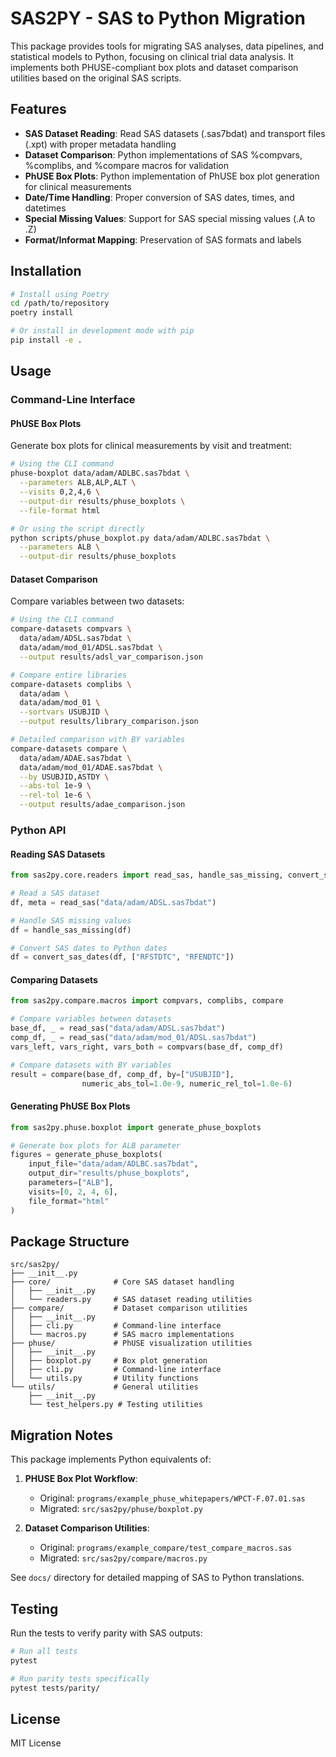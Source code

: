 # SAS2PY - SAS to Python Migration

This package provides tools for migrating SAS analyses, data pipelines, and statistical models to Python, focusing on clinical trial data analysis. It implements both PHUSE-compliant box plots and dataset comparison utilities based on the original SAS scripts.

## Features

- **SAS Dataset Reading**: Read SAS datasets (.sas7bdat) and transport files (.xpt) with proper metadata handling
- **Dataset Comparison**: Python implementations of SAS %compvars, %complibs, and %compare macros for validation
- **PhUSE Box Plots**: Python implementation of PhUSE box plot generation for clinical measurements
- **Date/Time Handling**: Proper conversion of SAS dates, times, and datetimes
- **Special Missing Values**: Support for SAS special missing values (.A to .Z)
- **Format/Informat Mapping**: Preservation of SAS formats and labels

## Installation

```bash
# Install using Poetry
cd /path/to/repository
poetry install

# Or install in development mode with pip
pip install -e .
```

## Usage

### Command-Line Interface

#### PhUSE Box Plots

Generate box plots for clinical measurements by visit and treatment:

```bash
# Using the CLI command
phuse-boxplot data/adam/ADLBC.sas7bdat \
  --parameters ALB,ALP,ALT \
  --visits 0,2,4,6 \
  --output-dir results/phuse_boxplots \
  --file-format html

# Or using the script directly
python scripts/phuse_boxplot.py data/adam/ADLBC.sas7bdat \
  --parameters ALB \
  --output-dir results/phuse_boxplots
```

#### Dataset Comparison

Compare variables between two datasets:

```bash
# Using the CLI command
compare-datasets compvars \
  data/adam/ADSL.sas7bdat \
  data/adam/mod_01/ADSL.sas7bdat \
  --output results/adsl_var_comparison.json

# Compare entire libraries
compare-datasets complibs \
  data/adam \
  data/adam/mod_01 \
  --sortvars USUBJID \
  --output results/library_comparison.json

# Detailed comparison with BY variables
compare-datasets compare \
  data/adam/ADAE.sas7bdat \
  data/adam/mod_01/ADAE.sas7bdat \
  --by USUBJID,ASTDY \
  --abs-tol 1e-9 \
  --rel-tol 1e-6 \
  --output results/adae_comparison.json
```

### Python API

#### Reading SAS Datasets

```python
from sas2py.core.readers import read_sas, handle_sas_missing, convert_sas_dates

# Read a SAS dataset
df, meta = read_sas("data/adam/ADSL.sas7bdat")

# Handle SAS missing values
df = handle_sas_missing(df)

# Convert SAS dates to Python dates
df = convert_sas_dates(df, ["RFSTDTC", "RFENDTC"])
```

#### Comparing Datasets

```python
from sas2py.compare.macros import compvars, complibs, compare

# Compare variables between datasets
base_df, _ = read_sas("data/adam/ADSL.sas7bdat")
comp_df, _ = read_sas("data/adam/mod_01/ADSL.sas7bdat")
vars_left, vars_right, vars_both = compvars(base_df, comp_df)

# Compare datasets with BY variables
result = compare(base_df, comp_df, by=["USUBJID"], 
                numeric_abs_tol=1.0e-9, numeric_rel_tol=1.0e-6)
```

#### Generating PhUSE Box Plots

```python
from sas2py.phuse.boxplot import generate_phuse_boxplots

# Generate box plots for ALB parameter
figures = generate_phuse_boxplots(
    input_file="data/adam/ADLBC.sas7bdat",
    output_dir="results/phuse_boxplots",
    parameters=["ALB"],
    visits=[0, 2, 4, 6],
    file_format="html"
)
```

## Package Structure

```
src/sas2py/
├── __init__.py
├── core/              # Core SAS dataset handling
│   ├── __init__.py
│   └── readers.py     # SAS dataset reading utilities
├── compare/           # Dataset comparison utilities
│   ├── __init__.py
│   ├── cli.py         # Command-line interface
│   └── macros.py      # SAS macro implementations
├── phuse/             # PhUSE visualization utilities
│   ├── __init__.py
│   ├── boxplot.py     # Box plot generation
│   ├── cli.py         # Command-line interface
│   └── utils.py       # Utility functions
└── utils/             # General utilities
    ├── __init__.py
    └── test_helpers.py # Testing utilities
```

## Migration Notes

This package implements Python equivalents of:

1. **PHUSE Box Plot Workflow**:
   - Original: `programs/example_phuse_whitepapers/WPCT-F.07.01.sas`
   - Migrated: `src/sas2py/phuse/boxplot.py`

2. **Dataset Comparison Utilities**:
   - Original: `programs/example_compare/test_compare_macros.sas`
   - Migrated: `src/sas2py/compare/macros.py`

See `docs/` directory for detailed mapping of SAS to Python translations.

## Testing

Run the tests to verify parity with SAS outputs:

```bash
# Run all tests
pytest

# Run parity tests specifically
pytest tests/parity/
```

## License

MIT License
